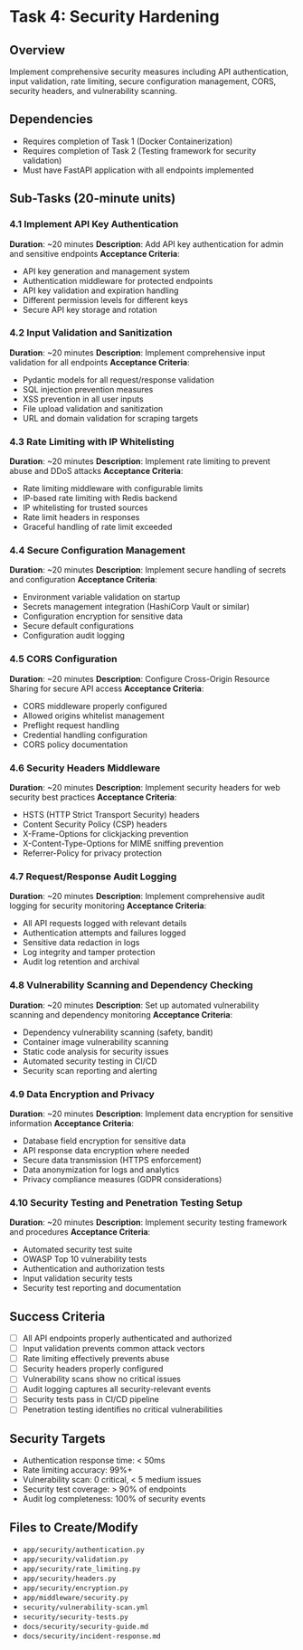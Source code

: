 # Task 4: Security Hardening

## Overview
Implement comprehensive security measures including API authentication, input validation, rate limiting, secure configuration management, CORS, security headers, and vulnerability scanning.

## Dependencies
- Requires completion of Task 1 (Docker Containerization)
- Requires completion of Task 2 (Testing framework for security validation)
- Must have FastAPI application with all endpoints implemented

## Sub-Tasks (20-minute units)

### 4.1 Implement API Key Authentication
**Duration**: ~20 minutes
**Description**: Add API key authentication for admin and sensitive endpoints
**Acceptance Criteria**:
- API key generation and management system
- Authentication middleware for protected endpoints
- API key validation and expiration handling
- Different permission levels for different keys
- Secure API key storage and rotation

### 4.2 Input Validation and Sanitization
**Duration**: ~20 minutes
**Description**: Implement comprehensive input validation for all endpoints
**Acceptance Criteria**:
- Pydantic models for all request/response validation
- SQL injection prevention measures
- XSS prevention in all user inputs
- File upload validation and sanitization
- URL and domain validation for scraping targets

### 4.3 Rate Limiting with IP Whitelisting
**Duration**: ~20 minutes
**Description**: Implement rate limiting to prevent abuse and DDoS attacks
**Acceptance Criteria**:
- Rate limiting middleware with configurable limits
- IP-based rate limiting with Redis backend
- IP whitelisting for trusted sources
- Rate limit headers in responses
- Graceful handling of rate limit exceeded

### 4.4 Secure Configuration Management
**Duration**: ~20 minutes
**Description**: Implement secure handling of secrets and configuration
**Acceptance Criteria**:
- Environment variable validation on startup
- Secrets management integration (HashiCorp Vault or similar)
- Configuration encryption for sensitive data
- Secure default configurations
- Configuration audit logging

### 4.5 CORS Configuration
**Duration**: ~20 minutes
**Description**: Configure Cross-Origin Resource Sharing for secure API access
**Acceptance Criteria**:
- CORS middleware properly configured
- Allowed origins whitelist management
- Preflight request handling
- Credential handling configuration
- CORS policy documentation

### 4.6 Security Headers Middleware
**Duration**: ~20 minutes
**Description**: Implement security headers for web security best practices
**Acceptance Criteria**:
- HSTS (HTTP Strict Transport Security) headers
- Content Security Policy (CSP) headers
- X-Frame-Options for clickjacking prevention
- X-Content-Type-Options for MIME sniffing prevention
- Referrer-Policy for privacy protection

### 4.7 Request/Response Audit Logging
**Duration**: ~20 minutes
**Description**: Implement comprehensive audit logging for security monitoring
**Acceptance Criteria**:
- All API requests logged with relevant details
- Authentication attempts and failures logged
- Sensitive data redaction in logs
- Log integrity and tamper protection
- Audit log retention and archival

### 4.8 Vulnerability Scanning and Dependency Checking
**Duration**: ~20 minutes
**Description**: Set up automated vulnerability scanning and dependency monitoring
**Acceptance Criteria**:
- Dependency vulnerability scanning (safety, bandit)
- Container image vulnerability scanning
- Static code analysis for security issues
- Automated security testing in CI/CD
- Security scan reporting and alerting

### 4.9 Data Encryption and Privacy
**Duration**: ~20 minutes
**Description**: Implement data encryption for sensitive information
**Acceptance Criteria**:
- Database field encryption for sensitive data
- API response data encryption where needed
- Secure data transmission (HTTPS enforcement)
- Data anonymization for logs and analytics
- Privacy compliance measures (GDPR considerations)

### 4.10 Security Testing and Penetration Testing Setup
**Duration**: ~20 minutes
**Description**: Implement security testing framework and procedures
**Acceptance Criteria**:
- Automated security test suite
- OWASP Top 10 vulnerability tests
- Authentication and authorization tests
- Input validation security tests
- Security test reporting and documentation

## Success Criteria
- [ ] All API endpoints properly authenticated and authorized
- [ ] Input validation prevents common attack vectors
- [ ] Rate limiting effectively prevents abuse
- [ ] Security headers properly configured
- [ ] Vulnerability scans show no critical issues
- [ ] Audit logging captures all security-relevant events
- [ ] Security tests pass in CI/CD pipeline
- [ ] Penetration testing identifies no critical vulnerabilities

## Security Targets
- Authentication response time: < 50ms
- Rate limiting accuracy: 99%+
- Vulnerability scan: 0 critical, < 5 medium issues
- Security test coverage: > 90% of endpoints
- Audit log completeness: 100% of security events

## Files to Create/Modify
- `app/security/authentication.py`
- `app/security/validation.py`
- `app/security/rate_limiting.py`
- `app/security/headers.py`
- `app/security/encryption.py`
- `app/middleware/security.py`
- `security/vulnerability-scan.yml`
- `security/security-tests.py`
- `docs/security/security-guide.md`
- `docs/security/incident-response.md`
